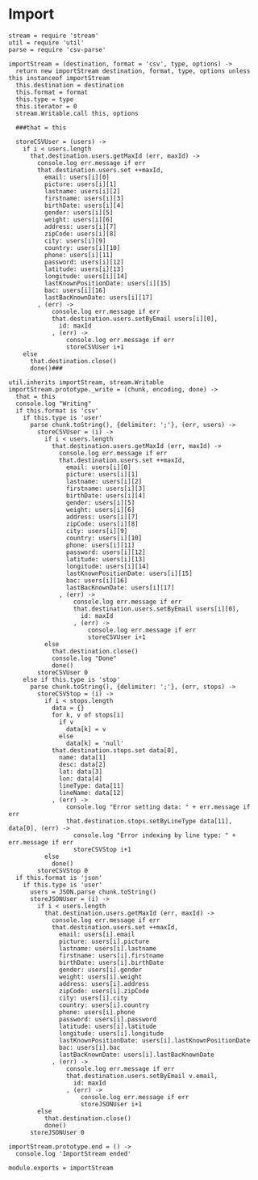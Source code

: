 # Import

    stream = require 'stream'
    util = require 'util'
    parse = require 'csv-parse'

    importStream = (destination, format = 'csv', type, options) ->
      return new importStream destination, format, type, options unless this instanceof importStream
      this.destination = destination
      this.format = format
      this.type = type
      this.iterator = 0
      stream.Writable.call this, options

      ###that = this

      storeCSVUser = (users) ->
        if i < users.length
          that.destination.users.getMaxId (err, maxId) ->
            console.log err.message if err
            that.destination.users.set ++maxId,
              email: users[i][0]
              picture: users[i][1]
              lastname: users[i][2]
              firstname: users[i][3]
              birthDate: users[i][4]
              gender: users[i][5]
              weight: users[i][6]
              address: users[i][7]
              zipCode: users[i][8]
              city: users[i][9]
              country: users[i][10]
              phone: users[i][11]
              password: users[i][12]
              latitude: users[i][13]
              longitude: users[i][14]
              lastKnownPositionDate: users[i][15]
              bac: users[i][16]
              lastBacKnownDate: users[i][17]
            , (err) ->
                console.log err.message if err
                that.destination.users.setByEmail users[i][0],
                  id: maxId
                , (err) ->
                    console.log err.message if err
                    storeCSVUser i+1
        else
          that.destination.close()
          done()###

    util.inherits importStream, stream.Writable
    importStream.prototype._write = (chunk, encoding, done) ->
      that = this
      console.log "Writing"
      if this.format is 'csv'
        if this.type is 'user'
          parse chunk.toString(), {delimiter: ';'}, (err, users) ->
            storeCSVUser = (i) ->
              if i < users.length
                that.destination.users.getMaxId (err, maxId) ->
                  console.log err.message if err
                  that.destination.users.set ++maxId,
                    email: users[i][0]
                    picture: users[i][1]
                    lastname: users[i][2]
                    firstname: users[i][3]
                    birthDate: users[i][4]
                    gender: users[i][5]
                    weight: users[i][6]
                    address: users[i][7]
                    zipCode: users[i][8]
                    city: users[i][9]
                    country: users[i][10]
                    phone: users[i][11]
                    password: users[i][12]
                    latitude: users[i][13]
                    longitude: users[i][14]
                    lastKnownPositionDate: users[i][15]
                    bac: users[i][16]
                    lastBacKnownDate: users[i][17]
                  , (err) ->
                      console.log err.message if err
                      that.destination.users.setByEmail users[i][0],
                        id: maxId
                      , (err) ->
                          console.log err.message if err
                          storeCSVUser i+1
              else
                that.destination.close()
                console.log "Done"
                done()
            storeCSVUser 0
        else if this.type is 'stop'
          parse chunk.toString(), {delimiter: ';'}, (err, stops) ->
            storeCSVStop = (i) ->
              if i < stops.length
                data = {}
                for k, v of stops[i]
                  if v
                    data[k] = v
                  else
                    data[k] = 'null'
                that.destination.stops.set data[0],
                  name: data[1]
                  desc: data[2]
                  lat: data[3]
                  lon: data[4]
                  lineType: data[11]
                  lineName: data[12]
                , (err) ->
                    console.log "Error setting data: " + err.message if err
                    that.destination.stops.setByLineType data[11], data[0], (err) ->
                      console.log "Error indexing by line type: " + err.message if err
                      storeCSVStop i+1
              else
                done()
            storeCSVStop 0
      if this.format is 'json'
        if this.type is 'user'
          users = JSON.parse chunk.toString()
          storeJSONUser = (i) ->
            if i < users.length
              that.destination.users.getMaxId (err, maxId) ->
                console.log err.message if err
                that.destination.users.set ++maxId,
                  email: users[i].email
                  picture: users[i].picture
                  lastname: users[i].lastname
                  firstname: users[i].firstname
                  birthDate: users[i].birthDate
                  gender: users[i].gender
                  weight: users[i].weight
                  address: users[i].address
                  zipCode: users[i].zipCode
                  city: users[i].city
                  country: users[i].country
                  phone: users[i].phone
                  password: users[i].password
                  latitude: users[i].latitude
                  longitude: users[i].longitude
                  lastKnownPositionDate: users[i].lastKnownPositionDate
                  bac: users[i].bac
                  lastBacKnownDate: users[i].lastBacKnownDate
                , (err) ->
                    console.log err.message if err
                    that.destination.users.setByEmail v.email,
                      id: maxId
                    , (err) ->
                        console.log err.message if err
                        storeJSONUser i+1
            else
              that.destination.close()
              done()
          storeJSONUser 0

    importStream.prototype.end = () ->
      console.log 'ImportStream ended'

    module.exports = importStream
